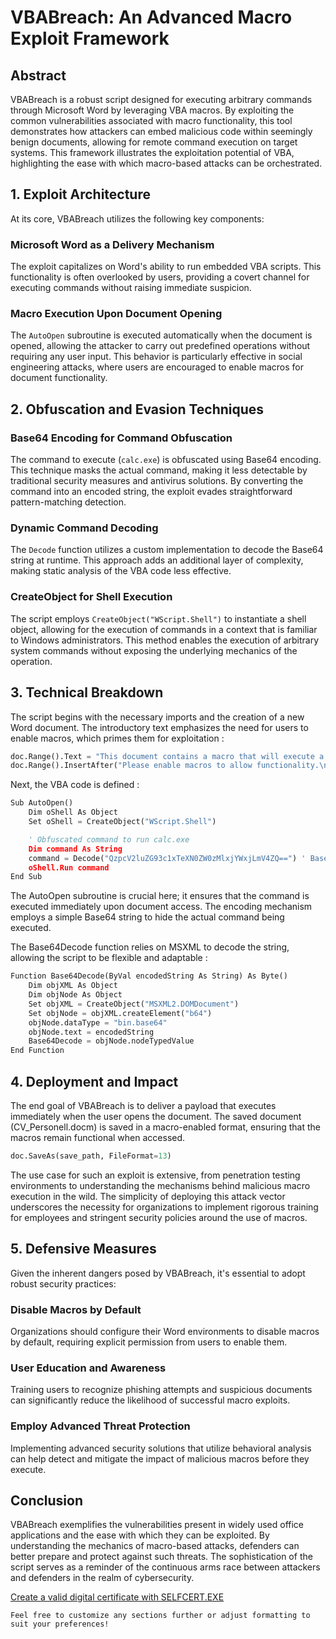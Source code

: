# VBABreach: An Advanced Macro Exploit Framework

## Abstract
VBABreach is a robust script designed for executing arbitrary commands through Microsoft Word by leveraging VBA macros. By exploiting the common vulnerabilities associated with macro functionality, this tool demonstrates how attackers can embed malicious code within seemingly benign documents, allowing for remote command execution on target systems. This framework illustrates the exploitation potential of VBA, highlighting the ease with which macro-based attacks can be orchestrated.

## 1. Exploit Architecture

At its core, VBABreach utilizes the following key components:

### Microsoft Word as a Delivery Mechanism
The exploit capitalizes on Word's ability to run embedded VBA scripts. This functionality is often overlooked by users, providing a covert channel for executing commands without raising immediate suspicion.

### Macro Execution Upon Document Opening
The `AutoOpen` subroutine is executed automatically when the document is opened, allowing the attacker to carry out predefined operations without requiring any user input. This behavior is particularly effective in social engineering attacks, where users are encouraged to enable macros for document functionality.

## 2. Obfuscation and Evasion Techniques

### Base64 Encoding for Command Obfuscation
The command to execute (`calc.exe`) is obfuscated using Base64 encoding. This technique masks the actual command, making it less detectable by traditional security measures and antivirus solutions. By converting the command into an encoded string, the exploit evades straightforward pattern-matching detection.

### Dynamic Command Decoding
The `Decode` function utilizes a custom implementation to decode the Base64 string at runtime. This approach adds an additional layer of complexity, making static analysis of the VBA code less effective.

### CreateObject for Shell Execution
The script employs `CreateObject("WScript.Shell")` to instantiate a shell object, allowing for the execution of commands in a context that is familiar to Windows administrators. This method enables the execution of arbitrary system commands without exposing the underlying mechanics of the operation.

## 3. Technical Breakdown

The script begins with the necessary imports and the creation of a new Word document. The introductory text emphasizes the need for users to enable macros, which primes them for exploitation :

```python
doc.Range().Text = "This document contains a macro that will execute a command when opened.\n\n"
doc.Range().InsertAfter("Please enable macros to allow functionality.\n")
```


Next, the VBA code is defined :

```python
Sub AutoOpen()
    Dim oShell As Object
    Set oShell = CreateObject("WScript.Shell")

    ' Obfuscated command to run calc.exe
    Dim command As String
    command = Decode("QzpcV2luZG93c1xTeXN0ZW0zMlxjYWxjLmV4ZQ==") ' Base64 encoded path to calc.exe
    oShell.Run command
End Sub
```
The AutoOpen subroutine is crucial here; it ensures that the command is executed immediately upon document access. The encoding mechanism employs a simple Base64 string to hide the actual command being executed.


The Base64Decode function relies on MSXML to decode the string, allowing the script to be flexible and adaptable :
```python
Function Base64Decode(ByVal encodedString As String) As Byte()
    Dim objXML As Object
    Dim objNode As Object
    Set objXML = CreateObject("MSXML2.DOMDocument")
    Set objNode = objXML.createElement("b64")
    objNode.dataType = "bin.base64"
    objNode.text = encodedString
    Base64Decode = objNode.nodeTypedValue
End Function
```

## 4. Deployment and Impact
The end goal of VBABreach is to deliver a payload that executes immediately when the user opens the document. The saved document (CV_Personell.docm) is saved in a macro-enabled format, ensuring that the macros remain functional when accessed.

```python
doc.SaveAs(save_path, FileFormat=13)
```

The use case for such an exploit is extensive, from penetration testing environments to understanding the mechanisms behind malicious macro execution in the wild. The simplicity of deploying this attack vector underscores the necessity for organizations to implement rigorous training for employees and stringent security policies around the use of macros.


## 5. Defensive Measures
Given the inherent dangers posed by VBABreach, it's essential to adopt robust security practices:

### Disable Macros by Default
Organizations should configure their Word environments to disable macros by default, requiring explicit permission from users to enable them.

### User Education and Awareness
Training users to recognize phishing attempts and suspicious documents can significantly reduce the likelihood of successful macro exploits.

### Employ Advanced Threat Protection
Implementing advanced security solutions that utilize behavioral analysis can help detect and mitigate the impact of malicious macros before they execute.

## Conclusion
VBABreach exemplifies the vulnerabilities present in widely used office applications and the ease with which they can be exploited. By understanding the mechanics of macro-based attacks, defenders can better prepare and protect against such threats. The sophistication of the script serves as a reminder of the continuous arms race between attackers and defenders in the realm of cybersecurity.


[Create a valid digital certificate with SELFCERT.EXE](https://www.gmayor.com/create_and_employ_a_digital_cert.htm)

```
Feel free to customize any sections further or adjust formatting to suit your preferences!
```
